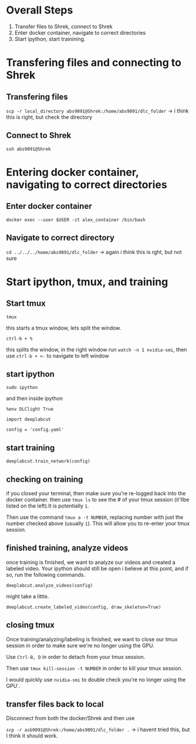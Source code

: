 # Overall Steps

1. Transfer files to Shrek, connect to Shrek
2. Enter docker container, navigate to correct directories
3. Start ipython, start trainining.

# Transfering files and connecting to Shrek

## Transfering files

`scp -r local_directory abs9091@Shrek:/home/abs9091/dlc_folder` -> i think this is right, but check the directory

## Connect to Shrek

`ssh abs9091@Shrek`

# Entering docker container, navigating to correct directories

## Enter docker container

`docker exec --user $USER -it alex_container /bin/bash`

## Navigate to correct directory

`cd ../../../home/abs9091/dlc_folder` -> again i think this is rght, but not sure

# Start ipython, tmux, and training

## Start tmux

`tmux`

this starts a tmux window, lets split the window.

`ctrl-b + %`

this splits the window, in the right window run `watch -n 1 nvidia-smi`, then use `ctrl-b + <-` to navigate to left window

## start ipython

`sudo ipython`

and then inside ipython

`%env DLClight True`

`import deeplabcut`

`config = 'config.yaml'`

## start training

`deeplabcut.train_network(config)`

## checking on training

if you closed your terminal, then make sure you're re-logged back into the docker container. then use `tmux ls` to see the # of your tmux session (it'llbe listed on the left).It is potentially `1`.

Then use the command `tmux a -t NUMBER`, replacing number with just the number checked above (usually `1`). This will allow you to re-enter your tmux session.

## finished training, analyze videos

once training is finished, we want to analyze our videos and created a labeled video. Your ipython should still be open i believe at this point, and if so, run the following commands.

`deeplabcut.analyze_videos(config)`

might take a little.

`deeplabcut.create_labeled_video(config, draw_skeleton=True)`

## closing tmux

Once training/analyzing/labeling is finished, we want to close our tmux session in order to make sure we're no longer using the GPU. 

Use `Ctrl-B, D` in order to detach from your tmux session.

Then use `tmux kill-session -t NUMBER` in order to kill your tmux session.

I would quickly use `nvidia-smi` to double check you're no longer using the GPU`.

## transfer files back to local

Disconnect from both the docker/Shrek and then use 

`scp -r asb9091@Shrek:/home/abs9091/dlc_folder .` -> i havent tried this, but I think it should work.
